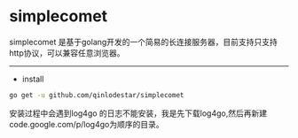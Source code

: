 simplecomet
==============

simplecomet 是基于golang开发的一个简易的长连接服务器，目前支持只支持http协议，可以兼容任意浏览器。

---------------------------------------

* install 
```sh
go get -u github.com/qinlodestar/simplecomet
```
安装过程中会遇到log4go 的日志不能安装，我是先下载log4go,然后再新建 code.google.com/p/log4go为顺序的目录。
